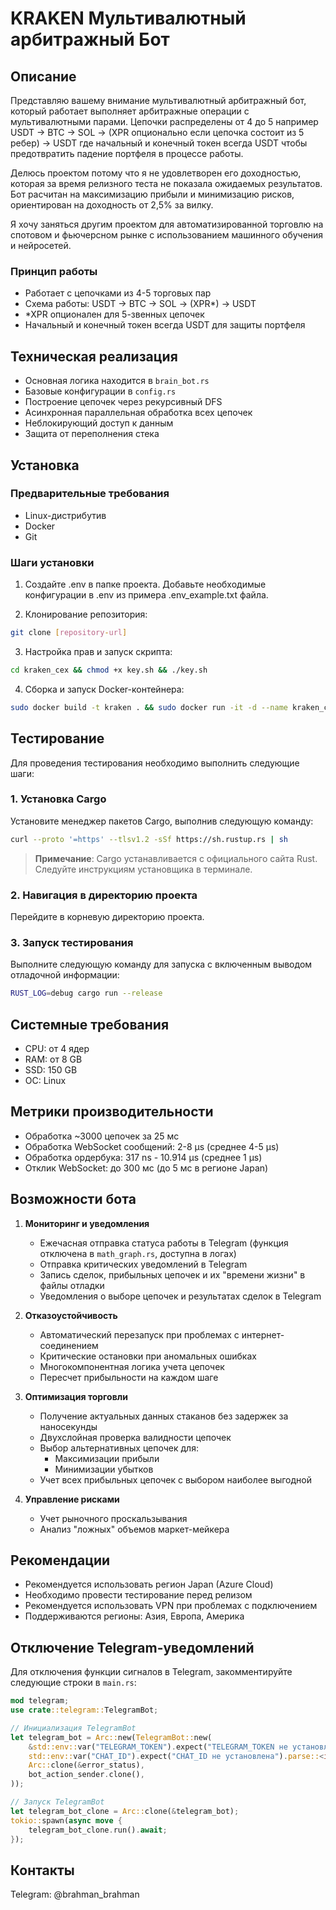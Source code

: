 # KRAKEN Мультивалютный арбитражный Бот

## Описание
Представляю вашему внимание мультивалютный арбитражный бот, который работает выполняет арбитражные операции с мультивалютными парами. Цепочки распределены от 4 до 5 например USDT -> BTC -> SOL -> (XPR опционально если цепочка состоит из 5 ребер) -> USDT где начальный и конечный токен всегда USDT чтобы предотвратить падение портфеля в процессе работы. 

Делюсь проектом потому что я не удовлетворен его доходностью, которая за время релизного теста не показала ожидаемых результатов. Бот расчитан на максимизацию прибыли и минимизацию рисков, ориентирован на доходность от 2,5% за вилку.

Я хочу заняться другим проектом для автоматизированной торговлю на спотовом и фьючерсном рынке с использованием машинного обучения и нейросетей.

### Принцип работы
- Работает с цепочками из 4-5 торговых пар
- Схема работы: USDT -> BTC -> SOL -> (XPR*) -> USDT 
- *XPR опционален для 5-звенных цепочек
- Начальный и конечный токен всегда USDT для защиты портфеля

## Техническая реализация
- Основная логика находится в `brain_bot.rs`
- Базовые конфигурации в `config.rs`
- Построение цепочек через рекурсивный DFS
- Асинхронная параллельная обработка всех цепочек
- Неблокирующий доступ к данным
- Защита от переполнения стека

## Установка

### Предварительные требования
- Linux-дистрибутив
- Docker
- Git

### Шаги установки
1. Создайте .env в папке проекта. Добавьте необходимые конфигурации в .env из примера .env_example.txt файла.

2. Клонирование репозитория:
```bash
git clone [repository-url]
```

3. Настройка прав и запуск скрипта:
```bash
cd kraken_cex && chmod +x key.sh && ./key.sh
```

4. Сборка и запуск Docker-контейнера:
```bash
sudo docker build -t kraken . && sudo docker run -it -d --name kraken_cont --restart unless-stopped kraken
```

## Тестирование

Для проведения тестирования необходимо выполнить следующие шаги:

### 1. Установка Cargo

Установите менеджер пакетов Cargo, выполнив следующую команду:

```bash
curl --proto '=https' --tlsv1.2 -sSf https://sh.rustup.rs | sh
```

> **Примечание**: Cargo устанавливается с официального сайта Rust. Следуйте инструкциям установщика в терминале.

### 2. Навигация в директорию проекта

Перейдите в корневую директорию проекта.

### 3. Запуск тестирования

Выполните следующую команду для запуска с включенным выводом отладочной информации:

```bash
RUST_LOG=debug cargo run --release
```

## Системные требования
- CPU: от 4 ядер
- RAM: от 8 GB
- SSD: 150 GB
- ОС: Linux

## Метрики производительности
- Обработка ~3000 цепочек за 25 мс
- Обработка WebSocket сообщений: 2-8 µs (среднее 4-5 µs)
- Обработка ордербука: 317 ns - 10.914 µs (среднее 1 µs)
- Отклик WebSocket: до 300 мс (до 5 мс в регионе Japan)

## Возможности бота

1. **Мониторинг и уведомления**
   - Ежечасная отправка статуса работы в Telegram (функция отключена в `math_graph.rs`, доступна в логах)
   - Отправка критических уведомлений в Telegram
   - Запись сделок, прибыльных цепочек и их "времени жизни" в файлы отладки
   - Уведомления о выборе цепочек и результатах сделок в Telegram

2. **Отказоустойчивость**
   - Автоматический перезапуск при проблемах с интернет-соединением
   - Критические остановки при аномальных ошибках
   - Многокомпонентная логика учета цепочек
   - Пересчет прибыльности на каждом шаге

3. **Оптимизация торговли**
   - Получение актуальных данных стаканов без задержек за наносекунды
   - Двухслойная проверка валидности цепочек
   - Выбор альтернативных цепочек для:
     - Максимизации прибыли
     - Минимизации убытков
   - Учет всех прибыльных цепочек с выбором наиболее выгодной

4. **Управление рисками**
   - Учет рыночного проскальзывания
   - Анализ "ложных" объемов маркет-мейкера

## Рекомендации
- Рекомендуется использовать регион Japan (Azure Cloud)
- Необходимо провести тестирование перед релизом
- Рекомендуется использовать VPN при проблемах с подключением
- Поддерживаются регионы: Азия, Европа, Америка

## Отключение Telegram-уведомлений
Для отключения функции сигналов в Telegram, закомментируйте следующие строки в `main.rs`:

```rust
mod telegram;
use crate::telegram::TelegramBot;

// Инициализация TelegramBot
let telegram_bot = Arc::new(TelegramBot::new(
    &std::env::var("TELEGRAM_TOKEN").expect("TELEGRAM_TOKEN не установлена"),
    std::env::var("CHAT_ID").expect("CHAT_ID не установлена").parse::<i64>().expect("Неверный формат CHAT_ID"),
    Arc::clone(&error_status),
    bot_action_sender.clone(),
));

// Запуск TelegramBot
let telegram_bot_clone = Arc::clone(&telegram_bot);
tokio::spawn(async move {
    telegram_bot_clone.run().await;
});
```

## Контакты
Telegram: @brahman_brahman
